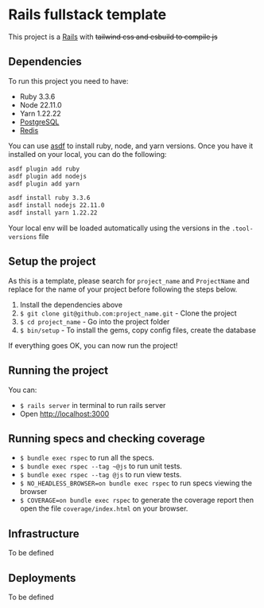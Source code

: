 # Rails fullstack template

This project is a [Rails](http://rubyonrails.org/) with ~~tailwind css and esbuild to compile js~~

## Dependencies

To run this project you need to have:

* Ruby 3.3.6
* Node 22.11.0
* Yarn 1.22.22
* [PostgreSQL](http://www.postgresql.org/)
* [Redis](https://redis.io/)

You can use [asdf](https://asdf-vm.com/) to install ruby, node, and yarn versions.
Once you have it installed on your local, you can do the following:
```bash
asdf plugin add ruby
asdf plugin add nodejs
asdf plugin add yarn

asdf install ruby 3.3.6
asdf install nodejs 22.11.0
asdf install yarn 1.22.22
```

Your local env will be loaded automatically using the versions in the `.tool-versions` file

## Setup the project

As this is a template, please search for `project_name` and `ProjectName` and replace for the name of your project before following the steps below.

1. Install the dependencies above
2. `$ git clone git@github.com:project_name.git` - Clone the project
3. `$ cd project_name` - Go into the project folder
4. `$ bin/setup` - To install the gems, copy config files, create the database

If everything goes OK, you can now run the project!

## Running the project

You can:

- `$ rails server` in terminal to run rails server
- Open [http://localhost:3000](http://localhost:3000)

## Running specs and checking coverage

* `$ bundle exec rspec` to run all the specs.
* `$ bundle exec rspec --tag ~@js` to run unit tests.
* `$ bundle exec rspec --tag @js` to run view tests.
* `$ NO_HEADLESS_BROWSER=on bundle exec rspec` to run specs viewing the browser
* `$ COVERAGE=on bundle exec rspec` to generate the coverage report then open the file `coverage/index.html` on your browser.

## Infrastructure

To be defined

## Deployments

To be defined
